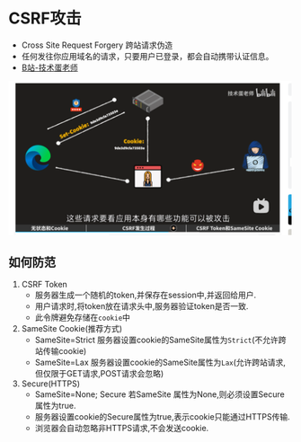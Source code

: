 # CSRF攻击
- Cross Site Request Forgery 跨站请求伪造
- 任何发往你应用域名的请求，只要用户已登录，都会自动携带认证信息。
- [B站-技术蛋老师](https://www.bilibili.com/video/BV1UH4y1M7Dg)

![img_8.png](img_8.png)

## 如何防范
1. CSRF Token
   - 服务器生成一个随机的token,并保存在session中,并返回给用户.
   - 用户请求时,将token放在请求头中,服务器验证token是否一致.
   - 此令牌避免存储在``cookie``中
2. SameSite Cookie(推荐方式)
    - SameSite=Strict 服务器设置cookie的SameSite属性为``Strict``(不允许跨站传输cookie)
    - SameSite=Lax 服务器设置cookie的SameSite属性为``Lax``(允许跨站请求,但仅限于GET请求,POST请求会忽略)
3. Secure(HTTPS)
   - SameSite=None; Secure 若SameSite 属性为None,则必须设置Secure属性为true.
   - 服务器设置cookie的Secure属性为true,表示cookie只能通过HTTPS传输.
   - 浏览器会自动忽略非HTTPS请求,不会发送cookie.
